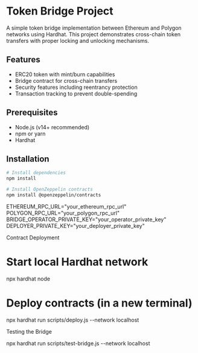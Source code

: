 # Token Bridge Project

A simple token bridge implementation between Ethereum and Polygon networks using Hardhat. This project demonstrates cross-chain token transfers with proper locking and unlocking mechanisms.

## Features

- ERC20 token with mint/burn capabilities
- Bridge contract for cross-chain transfers
- Security features including reentrancy protection
- Transaction tracking to prevent double-spending

## Prerequisites

- Node.js (v14+ recommended)
- npm or yarn
- Hardhat

## Installation

```bash
# Install dependencies
npm install

# Install OpenZeppelin contracts
npm install @openzeppelin/contracts
```
ETHEREUM_RPC_URL="your_ethereum_rpc_url"
POLYGON_RPC_URL="your_polygon_rpc_url"
BRIDGE_OPERATOR_PRIVATE_KEY="your_operator_private_key"
DEPLOYER_PRIVATE_KEY="your_deployer_private_key"


Contract Deployment

# Start local Hardhat network
npx hardhat node

# Deploy contracts (in a new terminal)
npx hardhat run scripts/deploy.js --network localhost


Testing the Bridge

npx hardhat run scripts/test-bridge.js --network localhost
